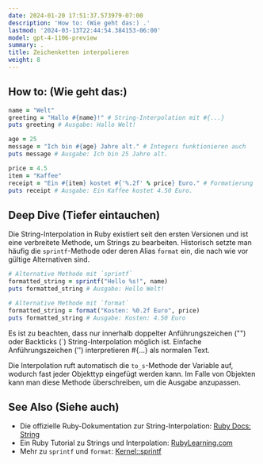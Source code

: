 ```yaml
---
date: 2024-01-20 17:51:37.573979-07:00
description: 'How to: (Wie geht das:) .'
lastmod: '2024-03-13T22:44:54.384153-06:00'
model: gpt-4-1106-preview
summary: .
title: Zeichenketten interpolieren
weight: 8
---
```


## How to: (Wie geht das:)
```Ruby
name = "Welt"
greeting = "Hallo #{name}!" # String-Interpolation mit #{...}
puts greeting # Ausgabe: Hallo Welt!

age = 25
message = "Ich bin #{age} Jahre alt." # Integers funktionieren auch
puts message # Ausgabe: Ich bin 25 Jahre alt.

price = 4.5
item = "Kaffee"
receipt = "Ein #{item} kostet #{'%.2f' % price} Euro." # Formatierung
puts receipt # Ausgabe: Ein Kaffee kostet 4.50 Euro.
```

## Deep Dive (Tiefer eintauchen)
Die String-Interpolation in Ruby existiert seit den ersten Versionen und ist eine verbreitete Methode, um Strings zu bearbeiten. Historisch setzte man häufig die `sprintf`-Methode oder deren Alias `format` ein, die nach wie vor gültige Alternativen sind.

```Ruby
# Alternative Methode mit `sprintf`
formatted_string = sprintf("Hello %s!", name)
puts formatted_string # Ausgabe: Hello Welt!

# Alternative Methode mit `format`
formatted_string = format("Kosten: %0.2f Euro", price)
puts formatted_string # Ausgabe: Kosten: 4.50 Euro
```

Es ist zu beachten, dass nur innerhalb doppelter Anführungszeichen ("") oder Backticks (`) String-Interpolation möglich ist. Einfache Anführungszeichen ('') interpretieren #{...} als normalen Text.

Die Interpolation ruft automatisch die `to_s`-Methode der Variable auf, wodurch fast jeder Objekttyp eingefügt werden kann. Im Falle von Objekten kann man diese Methode überschreiben, um die Ausgabe anzupassen.

## See Also (Siehe auch)
- Die offizielle Ruby-Dokumentation zur String-Interpolation: [Ruby Docs: String](https://ruby-doc.org/core-3.1.0/String.html#method-i-2B)
- Ein Ruby Tutorial zu Strings und Interpolation: [RubyLearning.com](http://rubylearning.com/satishtalim/ruby_strings.html)
- Mehr zu `sprintf` und `format`: [Kernel::sprintf](https://ruby-doc.org/core-3.1.0/Kernel.html#method-i-sprintf)
